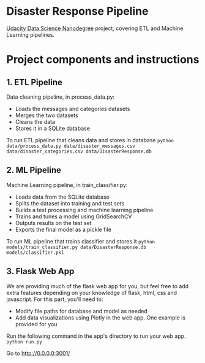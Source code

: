 # Disaster Response Pipeline

[Udacity Data Science Nanodegree](https://www.udacity.com/course/data-scientist-nanodegree--nd025) project, covering ETL and Machine Learning pipelines.

# Project components and instructions

## 1. ETL Pipeline
Data cleaning pipeline, in process_data.py:

- Loads the messages and categories datasets
- Merges the two datasets
- Cleans the data
- Stores it in a SQLite database

To run ETL pipeline that cleans data and stores in database
    `python data/process_data.py data/disaster_messages.csv data/disaster_categories.csv data/DisasterResponse.db`

## 2. ML Pipeline
Machine Learning pipeline, in train_classifier.py:

- Loads data from the SQLite database
- Splits the dataset into training and test sets
- Builds a text processing and machine learning pipeline
- Trains and tunes a model using GridSearchCV
- Outputs results on the test set
- Exports the final model as a pickle file

To run ML pipeline that trains classifier and stores it
    `python models/train_classifier.py data/DisasterResponse.db models/classifier.pkl`

## 3. Flask Web App
We are providing much of the flask web app for you, but feel free to add extra features depending on your knowledge of flask, html, css and javascript. For this part, you'll need to:

- Modify file paths for database and model as needed
- Add data visualizations using Plotly in the web app. One example is provided for you

Run the following command in the app's directory to run your web app.
    `python run.py`

Go to http://0.0.0.0:3001/